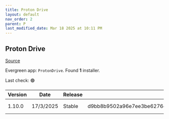```yaml
---
title: Proton Drive
layout: default
nav_order: 2
parent: P
last_modified_date: Mar 18 2025 at 10:11 PM
---
```


## Proton Drive

[Source](https://proton.me/drive/)

Evergreen app: `ProtonDrive`. Found **1** installer.

Last check: 🟢

| Version | Date      | Release | Sha512                                                                                                                           | Type | URI                                                                                                                                                                                |
| ------- | --------- | ------- | -------------------------------------------------------------------------------------------------------------------------------- | ---- | ---------------------------------------------------------------------------------------------------------------------------------------------------------------------------------- |
| 1.10.0  | 17/3/2025 | Stable  | d9bb8b9502a96e7ee3be6276ea83bfc64d137a29fe16860142d10a9654521dd6973fa39b4a6181dbc0f4b92e785470daaac07407fa63abe634bf87632ca5bfc7 | exe  | [https://proton.me/download/drive/windows/1.10.0/x64/Proton%20Drive%20Setup%201.10.0.exe](https://proton.me/download/drive/windows/1.10.0/x64/Proton%20Drive%20Setup%201.10.0.exe) |
